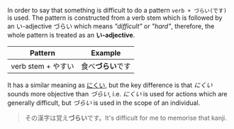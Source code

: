 In order to say that something is difficult to do a pattern `verb + づらい(です)` is used. The pattern is constructed from a verb stem which is followed by an い-adjective づらい which means *"difficult"* or *"hard"*, therefore, the whole pattern is treated as an **い-adjective**.

|Pattern|Example|
|-|-|
|verb stem + やすい|食べ**づらい**です|

It has a similar meaning as [にくい](93), but the key difference is that *にくい* sounds more objective than *づらい*, i.e. *にくい* is used for actions which are generally difficult, but *づらい* is used in the scope of an individual.
>その漢字は覚え**づらい**です。It's difficult for me to memorise that kanji.